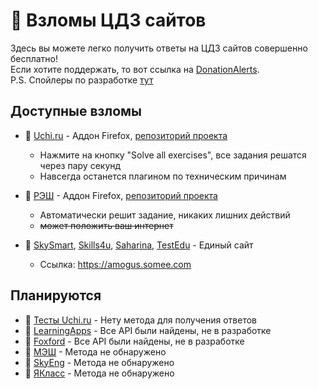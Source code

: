 # 🤖 Взломы ЦДЗ сайтов
Здесь вы можете легко получить ответы на ЦДЗ сайтов совершенно бесплатно! \
Если хотите поддержать, то вот ссылка на [DonationAlerts](https://www.donationalerts.com/r/theairblow). \
P.S. Спойлеры по разработке [тут](https://github.com/TheAirBlow/HackPack/blob/main/Methods.md)

## Доступные взломы
* 📗 [Uchi.ru](https://uchi.ru) - Аддон Firefox, [репозиторий проекта](https://github.com/Coffeebar13/HackPack/tree/main/uchihack)
    * Нажмите на кнопку "Solve all exercises", все задания решатся через пару секунд
    * Навсегда останется плагином по техническим причинам

* 📗 [РЭШ](https://resh.edu.ru) - Аддон Firefox, [репозиторий проекта](https://github.com/Coffeebar13/HackPack/tree/main/rehack)
    * Автоматически решит задание, никаких лишних действий
    * ~~может положить ваш интернет~~

* 📗 [SkySmart](https://skysmart.ru), [Skills4u](https://skills4u.ru), [Saharina](https://saharina.ru), [TestEdu](https://testedu.ru) - Единый сайт
    * Ссылка: https://amogus.somee.com

## Планируются
* 📒 [Тесты Uchi.ru](https://uchi.ru) - Нету метода для получения ответов
* 📒 [LearningApps](https://learningapps.org) - Все API были найдены, не в разработке
* 📒 [Foxford](https://foxford.ru) - Все API были найдены, не в разработке
* 📕 [МЭШ](https://uchebnik.mos.ru) - Метода не обнаружено
* 📕 [SkyEng](https://skyeng.ru) - Метода не обнаружено
* 📕 [ЯКласс](https://yaklass.ru) - Метода не обнаружено
